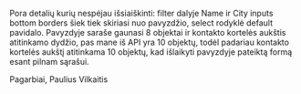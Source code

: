 Pora detalių kurių nespėjau išsiaiškinti: filter dalyje Name ir City inputs bottom borders šiek tiek
skiriasi nuo pavyzdžio, select rodyklė default pavidalo.
Pavyzdyje saraše gaunasi 8 objektai ir kontakto kortelės aukštis atitinkamo dydžio,
pas mane iš API yra 10 objektų, todėl padariau kontakto kortelės aukštį atitinkama 10
objektų, kad išlaikyti pavyzdyje pateiktą formą esant pilnam sąrašui.

Pagarbiai,
Paulius Vilkaitis
